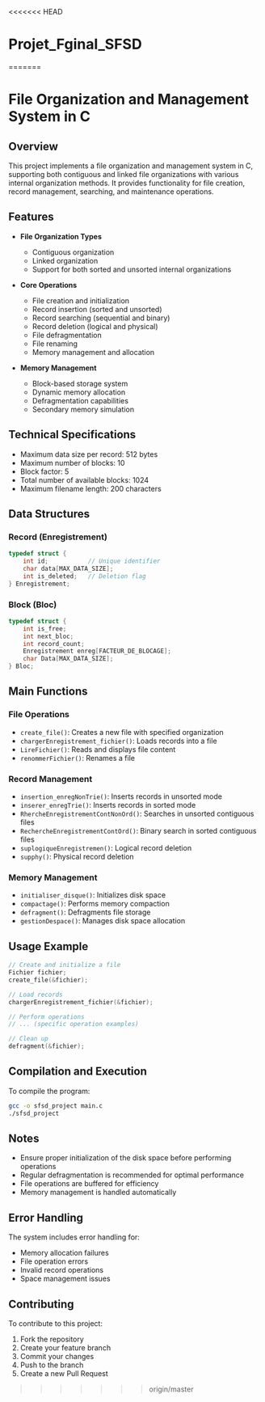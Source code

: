 <<<<<<< HEAD
# Projet_Fginal_SFSD
=======
# File Organization and Management System in C

## Overview
This project implements a file organization and management system in C, supporting both contiguous and linked file organizations with various internal organization methods. It provides functionality for file creation, record management, searching, and maintenance operations.

## Features
- **File Organization Types**
  - Contiguous organization
  - Linked organization
  - Support for both sorted and unsorted internal organizations

- **Core Operations**
  - File creation and initialization
  - Record insertion (sorted and unsorted)
  - Record searching (sequential and binary)
  - Record deletion (logical and physical)
  - File defragmentation
  - File renaming
  - Memory management and allocation

- **Memory Management**
  - Block-based storage system
  - Dynamic memory allocation
  - Defragmentation capabilities
  - Secondary memory simulation

## Technical Specifications
- Maximum data size per record: 512 bytes
- Maximum number of blocks: 10
- Block factor: 5
- Total number of available blocks: 1024
- Maximum filename length: 200 characters

## Data Structures
### Record (Enregistrement)
```c
typedef struct {
    int id;           // Unique identifier
    char data[MAX_DATA_SIZE]; 
    int is_deleted;   // Deletion flag
} Enregistrement;
```

### Block (Bloc)
```c
typedef struct {
    int is_free;    
    int next_bloc;  
    int record_count;
    Enregistrement enreg[FACTEUR_DE_BLOCAGE];
    char Data[MAX_DATA_SIZE];
} Bloc;
```

## Main Functions

### File Operations
- `create_file()`: Creates a new file with specified organization
- `chargerEnregistrement_fichier()`: Loads records into a file
- `LireFichier()`: Reads and displays file content
- `renommerFichier()`: Renames a file

### Record Management
- `insertion_enregNonTrie()`: Inserts records in unsorted mode
- `inserer_enregTrie()`: Inserts records in sorted mode
- `RhercheEnregistrementContNonOrd()`: Searches in unsorted contiguous files
- `RechercheEnregistrementContOrd()`: Binary search in sorted contiguous files
- `suplogiqueEnregistremen()`: Logical record deletion
- `supphy()`: Physical record deletion

### Memory Management
- `initialiser_disque()`: Initializes disk space
- `compactage()`: Performs memory compaction
- `defragment()`: Defragments file storage
- `gestionDespace()`: Manages disk space allocation

## Usage Example
```c
// Create and initialize a file
Fichier fichier;
create_file(&fichier);

// Load records
chargerEnregistrement_fichier(&fichier);

// Perform operations
// ... (specific operation examples)

// Clean up
defragment(&fichier);
```

## Compilation and Execution
To compile the program:
```bash
gcc -o sfsd_project main.c
./sfsd_project
```

## Notes
- Ensure proper initialization of the disk space before performing operations
- Regular defragmentation is recommended for optimal performance
- File operations are buffered for efficiency
- Memory management is handled automatically

## Error Handling
The system includes error handling for:
- Memory allocation failures
- File operation errors
- Invalid record operations
- Space management issues

## Contributing
To contribute to this project:
1. Fork the repository
2. Create your feature branch
3. Commit your changes
4. Push to the branch
5. Create a new Pull Request
>>>>>>> origin/master
